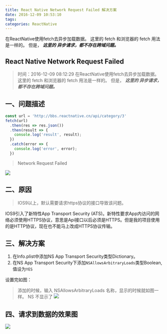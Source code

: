 ```yaml
---
title: React Native Network Request Failed 解决方案
date: 2016-12-09 10:53:10
tags:
categories: ReactNative
---
```

在ReactNative使用fetch去异步加载数据。 这里的 fetch 和浏览器的 fetch 用法是一样的。
但是， ***这里的 异步请求，都不存在跨域问题。***
<!--more-->

## React Native Network Request Failed
>时间：2016-12-09 08:12:29
>在ReactNative使用fetch去异步加载数据。 这里的 fetch 和浏览器的 fetch 用法是一样的。
但是， ***这里的 异步请求，都不存在跨域问题。***

## 一、问题描述

```javascript
const url = 'http://bbs.reactnative.cn/api/category/3'
fetch(url)
  .then(res => res.json())
  .then(result => {
    console.log('result', result);
  })
  .catch(error => {
    console.log('error', error);
  })
```

>Network Request Failed

![](http://ww2.sinaimg.cn/large/006tKfTcgw1fak80695twj31kw0zk182.jpg)


## 二、原因
>IOS9以上，默认需要请求https协议的接口导致该问题。

IOS9引入了新特性App Transport Security (ATS)。新特性要求App内访问的网络必须使用HTTPS协议，意思是Api接口以后必须是HTTPS。但是我的项目使用的是HTTP协议，现在也不能马上改成HTTPS协议传输。

## 三、解决方案
1. 在Info.plist中添加NS App Transport Security类型Dictionary。 
2. 在NS App Transport Security下添加`NSAllowsArbitraryLoads`类型Boolean,值设为`YES`

设置完如图：
>添加的时候，输入 NSAllowsArbitraryLoads 名称，显示的时候就如图一样。 NS 不显示了
![](http://ww3.sinaimg.cn/large/006tKfTcgw1fak84t94w0j30uu06qabs.jpg)

## 四、请求到数据的效果图
![](http://ww4.sinaimg.cn/large/006tKfTcgw1fak879x9oxj31kw0neagm.jpg)
